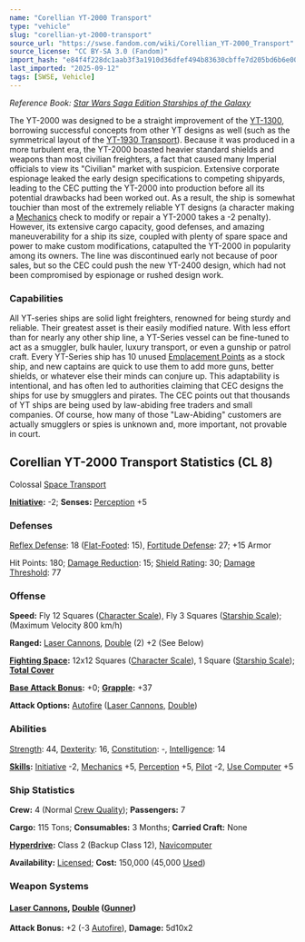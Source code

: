 ```yaml
---
name: "Corellian YT-2000 Transport"
type: "vehicle"
slug: "corellian-yt-2000-transport"
source_url: "https://swse.fandom.com/wiki/Corellian_YT-2000_Transport"
source_license: "CC BY-SA 3.0 (Fandom)"
import_hash: "e84f4f228dc1aab3f3a1910d36dfef494b83630cbffe7d205bd6b6e008333f30"
last_imported: "2025-09-12"
tags: [SWSE, Vehicle]
---
```

*Reference Book: [Star Wars Saga Edition Starships of the Galaxy](https://swse.fandom.com/wiki/Star_Wars_Saga_Edition_Starships_of_the_Galaxy)*

The YT-2000 was designed to be a straight improvement of the [YT-1300](https://swse.fandom.com/wiki/YT-1300), borrowing successful concepts from other YT designs as well (such as the symmetrical layout of the [YT-1930 Transport](https://swse.fandom.com/wiki/YT-1930_Transport)). Because it was produced in a more turbulent era, the YT-2000 boasted heavier standard shields and weapons than most civilian freighters, a fact that caused many Imperial officials to view its "Civilian" market with suspicion. Extensive corporate espionage leaked the early design specifications to competing shipyards, leading to the CEC putting the YT-2000 into production before all its potential drawbacks had been worked out. As a result, the ship is somewhat touchier than most of the extremely reliable YT designs (a character making a [Mechanics](https://swse.fandom.com/wiki/Mechanics) check to modify or repair a YT-2000 takes a -2 penalty). However, its extensive cargo capacity, good defenses, and amazing maneuverability for a ship its size, coupled with plenty of spare space and power to make custom modifications, catapulted the YT-2000 in popularity among its owners. The line was discontinued early not because of poor sales, but so the CEC could push the new YT-2400 design, which had not been compromised by espionage or rushed design work.

### Capabilities
All YT-series ships are solid light freighters, renowned for being sturdy and reliable. Their greatest asset is their easily modified nature. With less effort than for nearly any other ship line, a YT-Series vessel can be fine-tuned to act as a smuggler, bulk hauler, luxury transport, or even a gunship or patrol craft. Every YT-Series ship has 10 unused [Emplacement Points](https://swse.fandom.com/wiki/Emplacement_Points) as a stock ship, and new captains are quick to use them to add more guns, better shields, or whatever else their minds can conjure up. This adaptability is intentional, and has often led to authorities claiming that CEC designs the ships for use by smugglers and pirates. The CEC points out that thousands of YT ships are being used by law-abiding free traders and small companies. Of course, how many of those "Law-Abiding" customers are actually smugglers or spies is unknown and, more important, not provable in court.
## Corellian YT-2000 Transport Statistics (CL 8)
Colossal [Space Transport](https://swse.fandom.com/wiki/Space_Transport)

**[Initiative](https://swse.fandom.com/wiki/Initiative):** -2; **Senses:** [Perception](https://swse.fandom.com/wiki/Perception) +5
### Defenses
[Reflex Defense](https://swse.fandom.com/wiki/Reflex_Defense_(Vehicles)): 18 ([Flat-Footed](https://swse.fandom.com/wiki/Flat-Footed): 15), [Fortitude Defense](https://swse.fandom.com/wiki/Fortitude_Defense_(Vehicles)): 27; +15 Armor

Hit Points: 180; [Damage Reduction](https://swse.fandom.com/wiki/Damage_Reduction): 15; [Shield Rating](https://swse.fandom.com/wiki/Shield_Rating): 30; [Damage Threshold](https://swse.fandom.com/wiki/Damage_Threshold_(Vehicles)): 77
### Offense
**Speed:** Fly 12 Squares ([Character Scale](https://swse.fandom.com/wiki/Character_Scale)), Fly 3 Squares ([Starship Scale](https://swse.fandom.com/wiki/Starship_Scale)); (Maximum Velocity 800 km/h)

**Ranged:** [Laser Cannons](https://swse.fandom.com/wiki/Laser_Cannons), [Double](https://swse.fandom.com/wiki/Double) (2) +2 (See Below)

**[Fighting Space](https://swse.fandom.com/wiki/Fighting_Space):** 12x12 Squares ([Character Scale](https://swse.fandom.com/wiki/Character_Scale)), 1 Square ([Starship Scale](https://swse.fandom.com/wiki/Starship_Scale)); **[Total Cover](https://swse.fandom.com/wiki/Total_Cover)**

**[Base Attack Bonus](https://swse.fandom.com/wiki/Base_Attack_Bonus):** +0; **[Grapple](https://swse.fandom.com/wiki/Grapple):** +37

**Attack Options:** [Autofire](https://swse.fandom.com/wiki/Autofire_(Vehicle_Combat)) ([Laser Cannons](https://swse.fandom.com/wiki/Laser_Cannons), [Double](https://swse.fandom.com/wiki/Double))
### Abilities
[Strength](https://swse.fandom.com/wiki/Strength): 44, [Dexterity](https://swse.fandom.com/wiki/Dexterity): 16, [Constitution](https://swse.fandom.com/wiki/Constitution): -, [Intelligence](https://swse.fandom.com/wiki/Intelligence): 14

**[Skills](https://swse.fandom.com/wiki/Skills):** [Initiative](https://swse.fandom.com/wiki/Initiative) -2, [Mechanics](https://swse.fandom.com/wiki/Mechanics) +5, [Perception](https://swse.fandom.com/wiki/Perception) +5, [Pilot](https://swse.fandom.com/wiki/Pilot) -2, [Use Computer](https://swse.fandom.com/wiki/Use_Computer) +5
### Ship Statistics
**Crew:** 4 (Normal [Crew Quality](https://swse.fandom.com/wiki/Crew_Quality)); **Passengers:** 7

**Cargo:** 115 Tons; **Consumables:** 3 Months; **Carried Craft:** None

**[Hyperdrive](https://swse.fandom.com/wiki/Hyperdrive):** Class 2 (Backup Class 12), [Navicomputer](https://swse.fandom.com/wiki/Navicomputer)

**Availability:** [Licensed](https://swse.fandom.com/wiki/Licensed); **Cost:** 150,000 (45,000 [Used](https://swse.fandom.com/wiki/Used))
### Weapon Systems
#### **[Laser Cannons](https://swse.fandom.com/wiki/Laser_Cannons), [Double](https://swse.fandom.com/wiki/Double) ([Gunner](https://swse.fandom.com/wiki/Gunner))**
**Attack Bonus:** +2 (-3 [Autofire](https://swse.fandom.com/wiki/Autofire_(Vehicle_Combat))), **Damage:** 5d10x2